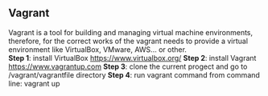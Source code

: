 Vagrant
-----------------------
Vagrant is a tool for building and managing virtual machine environments, therefore, for the correct works of the vagrant needs to provide a virtual environment like VirtualBox, VMware, AWS... or other.  
**Step 1**: install VirtualBox https://www.virtualbox.org/
**Step 2**: install Vagrant https://www.vagrantup.com
**Step 3**: clone the current progect and go to <project>/vagrant/vagrantfile directory
**Step 4**: run vagrant command from command line: vagrant up
